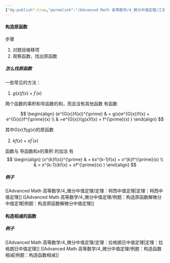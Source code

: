 ```yaml
---
{"dg-publish":true,"permalink":"/Advanced Math 高等数学/4_微分中值定理/工具箱：构造函数解微分中值定理证明题/","tags":["微积分","工具箱"]}
---
```


#### 构造原函数
步骤
1. 对题目做移项
2. 观察函数，找出原函数
##### 怎么找原函数
一些常见的方法：

1. $g(x)f(x) + f^{\prime}(x)$

两个函数的乘积和导函数的和，而且没有其他函数
有函数

$$
\begin{align}
(e^{G(x)}f(x))^{\prime}  & = g(x)e^{G(x)}f(x) + e^{G(x)}f^{\prime}(x)   \\
 & =e^{G(x)}(g(x)f(x) + f^{\prime}(x) )
\end{align}
$$

其中$G(x)$为$g(x)$的原函数

2. $kf(x) + xf^{\prime}(x)$

函数与 导函数和$x$的乘积 的加法
有
$$
\begin{align}
(x^{k}f(x))^{\prime}  & = kx^{k-1}f(x)  + x^{k}f^{\prime}(x)  \\
 & = x^{k-1}(kf(x) + xf^{\prime}(x) )
\end{align}
$$
##### 例子
[[Advanced Math 高等数学/4_微分中值定理/定理：柯西中值定理\|定理：柯西中值定理]]
[[Advanced Math 高等数学/4_微分中值定理/例题：构造原函数解微分中值定理\|例题：构造原函数解微分中值定理]]

#### 构造相减的函数
##### 例子
[[Advanced Math 高等数学/4_微分中值定理/定理：拉格朗日中值定理\|定理：拉格朗日中值定理]]
[[Advanced Math 高等数学/4_微分中值定理/例题：构造函数相减\|例题：构造函数相减]]
